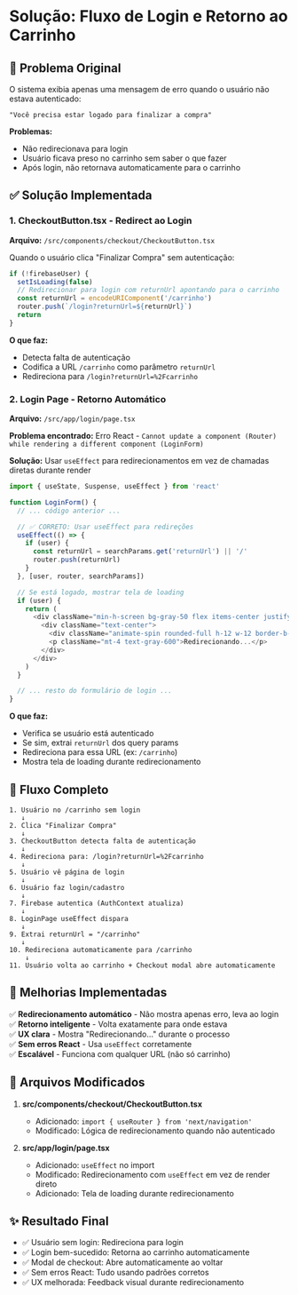 # Solução: Fluxo de Login e Retorno ao Carrinho

## 🎯 Problema Original

O sistema exibia apenas uma mensagem de erro quando o usuário não estava autenticado:
```
"Você precisa estar logado para finalizar a compra"
```

**Problemas:**
- Não redirecionava para login
- Usuário ficava preso no carrinho sem saber o que fazer
- Após login, não retornava automaticamente para o carrinho

## ✅ Solução Implementada

### 1. CheckoutButton.tsx - Redirect ao Login

**Arquivo:** `/src/components/checkout/CheckoutButton.tsx`

Quando o usuário clica "Finalizar Compra" sem autenticação:

```typescript
if (!firebaseUser) {
  setIsLoading(false)
  // Redirecionar para login com returnUrl apontando para o carrinho
  const returnUrl = encodeURIComponent('/carrinho')
  router.push(`/login?returnUrl=${returnUrl}`)
  return
}
```

**O que faz:**
- Detecta falta de autenticação
- Codifica a URL `/carrinho` como parâmetro `returnUrl`
- Redireciona para `/login?returnUrl=%2Fcarrinho`

### 2. Login Page - Retorno Automático

**Arquivo:** `/src/app/login/page.tsx`

**Problema encontrado:** Erro React - `Cannot update a component (Router) while rendering a different component (LoginForm)`

**Solução:** Usar `useEffect` para redirecionamentos em vez de chamadas diretas durante render

```typescript
import { useState, Suspense, useEffect } from 'react'

function LoginForm() {
  // ... código anterior ...

  // ✅ CORRETO: Usar useEffect para redireções
  useEffect(() => {
    if (user) {
      const returnUrl = searchParams.get('returnUrl') || '/'
      router.push(returnUrl)
    }
  }, [user, router, searchParams])

  // Se está logado, mostrar tela de loading
  if (user) {
    return (
      <div className="min-h-screen bg-gray-50 flex items-center justify-center">
        <div className="text-center">
          <div className="animate-spin rounded-full h-12 w-12 border-b-2 border-coral-500 mx-auto"></div>
          <p className="mt-4 text-gray-600">Redirecionando...</p>
        </div>
      </div>
    )
  }

  // ... resto do formulário de login ...
}
```

**O que faz:**
- Verifica se usuário está autenticado
- Se sim, extrai `returnUrl` dos query params
- Redireciona para essa URL (ex: `/carrinho`)
- Mostra tela de loading durante redirecionamento

## 🔄 Fluxo Completo

```
1. Usuário no /carrinho sem login
   ↓
2. Clica "Finalizar Compra"
   ↓
3. CheckoutButton detecta falta de autenticação
   ↓
4. Redireciona para: /login?returnUrl=%2Fcarrinho
   ↓
5. Usuário vê página de login
   ↓
6. Usuário faz login/cadastro
   ↓
7. Firebase autentica (AuthContext atualiza)
   ↓
8. LoginPage useEffect dispara
   ↓
9. Extrai returnUrl = "/carrinho"
   ↓
10. Redireciona automaticamente para /carrinho
    ↓
11. Usuário volta ao carrinho + Checkout modal abre automaticamente
```

## 🚀 Melhorias Implementadas

✅ **Redirecionamento automático** - Não mostra apenas erro, leva ao login  
✅ **Retorno inteligente** - Volta exatamente para onde estava  
✅ **UX clara** - Mostra "Redirecionando..." durante o processo  
✅ **Sem erros React** - Usa `useEffect` corretamente  
✅ **Escalável** - Funciona com qualquer URL (não só carrinho)  

## 📝 Arquivos Modificados

1. **src/components/checkout/CheckoutButton.tsx**
   - Adicionado: `import { useRouter } from 'next/navigation'`
   - Modificado: Lógica de redirecionamento quando não autenticado

2. **src/app/login/page.tsx**
   - Adicionado: `useEffect` no import
   - Modificado: Redirecionamento com `useEffect` em vez de render direto
   - Adicionado: Tela de loading durante redirecionamento

## ✨ Resultado Final

- ✅ Usuário sem login: Redireciona para login
- ✅ Login bem-sucedido: Retorna ao carrinho automaticamente
- ✅ Modal de checkout: Abre automaticamente ao voltar
- ✅ Sem erros React: Tudo usando padrões corretos
- ✅ UX melhorada: Feedback visual durante redirecionamento